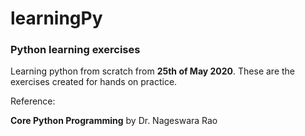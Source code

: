 # learningPy
### Python learning exercises

Learning python from scratch from **25th of May 2020**. These are the exercises created for hands on practice.

Reference:

**__Core Python Programming__** by Dr. Nageswara Rao 

